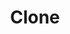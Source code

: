 ---
title: "Clone"
permalink: /spells/clone/
tags:
  - Spell
available_for:
  - Wizard
level: "8th Level"
school: "Necromancy"
range: "Touch"
comp:
  - V
  - S
  - M
material: "a diamond worth at least 1,000 gp and at least 1 cubic inch of flesh of the creature that is to be cloned, which the spell consumes, and a vessel worth at least 2,000 gp that has a sealable lid and is large enough to hold a medium creature, such as a huge urn, coffin, mud-filled cyst in the ground, or crystal container filled with salt water."
cast_time: "1 Hour"
description: |
  This spell grows an inert duplicate of a living creature as a safeguard against death. This clone forms inside a sealed vessel and grows to full size and maturity after 120 days; you can also choose to have the clone be a younger version of the same creature. It remains inert and endures indefinitely, as long as its vessel remains undisturbed.

  At any time after the clone matures, if the original creature dies, its soul transfers to the clone, provided that the soul is free and willing to return. The clone is physically identical to the original and has the same personality, memories, and abilities, but none of the original's equipment. The original creature's physical remains, if they still exist, become inert and can't thereafter be restored to life, since the creature's soul is elsewhere.
excerpt: "This spell grows an inert duplicate of a living creature as a safeguard against death."
source: "Basic Rules"
---